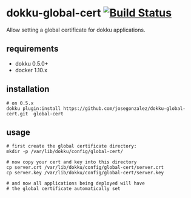 # dokku-global-cert [![Build Status](https://travis-ci.org/josegonzalez/dokku-global-cert.svg?branch=master)](https://travis-ci.org/josegonzalez/dokku-global-cert)

Allow setting a global certificate for dokku applications.

## requirements

- dokku 0.5.0+
- docker 1.10.x

## installation

```shell
# on 0.5.x
dokku plugin:install https://github.com/josegonzalez/dokku-global-cert.git  global-cert
```

## usage

```shell
# first create the global certificate directory:
mkdir -p /var/lib/dokku/config/global-cert/

# now copy your cert and key into this directory
cp server.crt /var/lib/dokku/config/global-cert/server.crt
cp server.key /var/lib/dokku/config/global-cert/server.key

# and now all applications being deployed will have
# the global certificate automatically set
```
